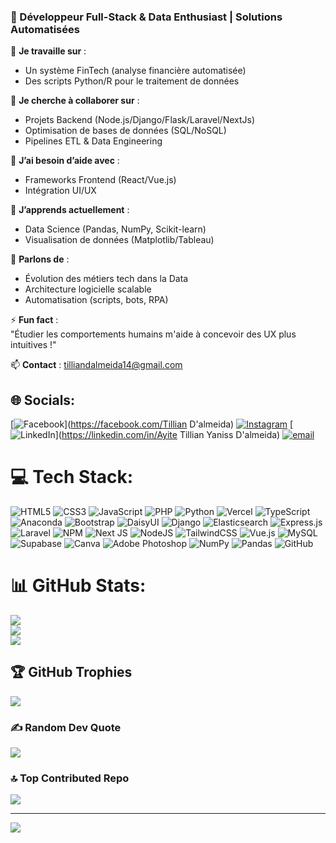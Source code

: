 ### 🚀 Développeur Full-Stack & Data Enthusiast | Solutions Automatisées  

🔭 **Je travaille sur** :  <br/>
- Un système FinTech (analyse financière automatisée)  <br/>
- Des scripts Python/R pour le traitement de données  <br/>

👯 **Je cherche à collaborer sur** :  <br/>
- Projets Backend (Node.js/Django/Flask/Laravel/NextJs) <br/>  
- Optimisation de bases de données (SQL/NoSQL)  <br/>
- Pipelines ETL & Data Engineering  <br/>

🤝 **J’ai besoin d’aide avec** :  <br/>
- Frameworks Frontend (React/Vue.js)  <br/>
- Intégration UI/UX  <br/>

🌱 **J’apprends actuellement** : <br/> 
- Data Science (Pandas, NumPy, Scikit-learn) <br/>  
- Visualisation de données (Matplotlib/Tableau)  <br/>

💬 **Parlons de** :  
- Évolution des métiers tech dans la Data  <br/>
- Architecture logicielle scalable  <br/>
- Automatisation (scripts, bots, RPA)  <br/>

⚡ **Fun fact** :  
"Étudier les comportements humains m'aide à concevoir des UX plus intuitives !" <br/>  

📫 **Contact** : [tilliandalmeida14@gmail.com](mailto:tilliandalmeida14@gmail.com) <br/>  

## 🌐 Socials:
[![Facebook](https://img.shields.io/badge/Facebook-%231877F2.svg?logo=Facebook&logoColor=white)](https://facebook.com/Tillian D'almeida) [![Instagram](https://img.shields.io/badge/Instagram-%23E4405F.svg?logo=Instagram&logoColor=white)](https://instagram.com/dalmeidatillian) [![LinkedIn](https://img.shields.io/badge/LinkedIn-%230077B5.svg?logo=linkedin&logoColor=white)](https://linkedin.com/in/Ayite Tillian Yaniss D'almeida) [![email](https://img.shields.io/badge/Email-D14836?logo=gmail&logoColor=white)](mailto:tilliandalmeida14@gmail.com) 

# 💻 Tech Stack:
![HTML5](https://img.shields.io/badge/html5-%23E34F26.svg?style=for-the-badge&logo=html5&logoColor=white) ![CSS3](https://img.shields.io/badge/css3-%231572B6.svg?style=for-the-badge&logo=css3&logoColor=white) ![JavaScript](https://img.shields.io/badge/javascript-%23323330.svg?style=for-the-badge&logo=javascript&logoColor=%23F7DF1E) ![PHP](https://img.shields.io/badge/php-%23777BB4.svg?style=for-the-badge&logo=php&logoColor=white) ![Python](https://img.shields.io/badge/python-3670A0?style=for-the-badge&logo=python&logoColor=ffdd54) ![Vercel](https://img.shields.io/badge/vercel-%23000000.svg?style=for-the-badge&logo=vercel&logoColor=white) ![TypeScript](https://img.shields.io/badge/typescript-%23007ACC.svg?style=for-the-badge&logo=typescript&logoColor=white) ![Anaconda](https://img.shields.io/badge/Anaconda-%2344A833.svg?style=for-the-badge&logo=anaconda&logoColor=white) ![Bootstrap](https://img.shields.io/badge/bootstrap-%238511FA.svg?style=for-the-badge&logo=bootstrap&logoColor=white) ![DaisyUI](https://img.shields.io/badge/daisyui-5A0EF8?style=for-the-badge&logo=daisyui&logoColor=white) ![Django](https://img.shields.io/badge/django-%23092E20.svg?style=for-the-badge&logo=django&logoColor=white) ![Elasticsearch](https://img.shields.io/badge/elasticsearch-%230377CC.svg?style=for-the-badge&logo=elasticsearch&logoColor=white) ![Express.js](https://img.shields.io/badge/express.js-%23404d59.svg?style=for-the-badge&logo=express&logoColor=%2361DAFB) ![Laravel](https://img.shields.io/badge/laravel-%23FF2D20.svg?style=for-the-badge&logo=laravel&logoColor=white) ![NPM](https://img.shields.io/badge/NPM-%23CB3837.svg?style=for-the-badge&logo=npm&logoColor=white) ![Next JS](https://img.shields.io/badge/Next-black?style=for-the-badge&logo=next.js&logoColor=white) ![NodeJS](https://img.shields.io/badge/node.js-6DA55F?style=for-the-badge&logo=node.js&logoColor=white) ![TailwindCSS](https://img.shields.io/badge/tailwindcss-%2338B2AC.svg?style=for-the-badge&logo=tailwind-css&logoColor=white) ![Vue.js](https://img.shields.io/badge/vue.js-%2335495e.svg?style=for-the-badge&logo=vuedotjs&logoColor=%234FC08D) ![MySQL](https://img.shields.io/badge/mysql-4479A1.svg?style=for-the-badge&logo=mysql&logoColor=white) ![Supabase](https://img.shields.io/badge/Supabase-3ECF8E?style=for-the-badge&logo=supabase&logoColor=white) ![Canva](https://img.shields.io/badge/Canva-%2300C4CC.svg?style=for-the-badge&logo=Canva&logoColor=white) ![Adobe Photoshop](https://img.shields.io/badge/adobe%20photoshop-%2331A8FF.svg?style=for-the-badge&logo=adobe%20photoshop&logoColor=white) ![NumPy](https://img.shields.io/badge/numpy-%23013243.svg?style=for-the-badge&logo=numpy&logoColor=white) ![Pandas](https://img.shields.io/badge/pandas-%23150458.svg?style=for-the-badge&logo=pandas&logoColor=white) ![GitHub](https://img.shields.io/badge/github-%23121011.svg?style=for-the-badge&logo=github&logoColor=white)
# 📊 GitHub Stats:
![](https://github-readme-stats.vercel.app/api?username=Tillian-primatologue&theme=dark&hide_border=false&include_all_commits=true&count_private=true)<br/>
![](https://nirzak-streak-stats.vercel.app/?user=Tillian-primatologue&theme=dark&hide_border=false)<br/>
![](https://github-readme-stats.vercel.app/api/top-langs/?username=Tillian-primatologue&theme=dark&hide_border=false&include_all_commits=true&count_private=true&layout=compact)

## 🏆 GitHub Trophies
![](https://github-profile-trophy.vercel.app/?username=Tillian-primatologue&theme=radical&no-frame=false&no-bg=true&margin-w=4)

### ✍️ Random Dev Quote
![](https://quotes-github-readme.vercel.app/api?type=horizontal&theme=radical)

### 🔝 Top Contributed Repo
![](https://github-contributor-stats.vercel.app/api?username=Tillian-primatologue&limit=5&theme=dark&combine_all_yearly_contributions=true)

---
[![](https://visitcount.itsvg.in/api?id=Tillian-primatologue&icon=0&color=0)](https://visitcount.itsvg.in)

<!-- Proudly created with GPRM ( https://gprm.itsvg.in ) -->
